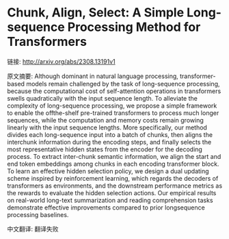 # Chunk, Align, Select: A Simple Long-sequence Processing Method for Transformers

链接: http://arxiv.org/abs/2308.13191v1

原文摘要:
Although dominant in natural language processing, transformer-based models
remain challenged by the task of long-sequence processing, because the
computational cost of self-attention operations in transformers swells
quadratically with the input sequence length. To alleviate the complexity of
long-sequence processing, we propose a simple framework to enable the
offthe-shelf pre-trained transformers to process much longer sequences, while
the computation and memory costs remain growing linearly with the input
sequence lengths. More specifically, our method divides each long-sequence
input into a batch of chunks, then aligns the interchunk information during the
encoding steps, and finally selects the most representative hidden states from
the encoder for the decoding process. To extract inter-chunk semantic
information, we align the start and end token embeddings among chunks in each
encoding transformer block. To learn an effective hidden selection policy, we
design a dual updating scheme inspired by reinforcement learning, which regards
the decoders of transformers as environments, and the downstream performance
metrics as the rewards to evaluate the hidden selection actions. Our empirical
results on real-world long-text summarization and reading comprehension tasks
demonstrate effective improvements compared to prior longsequence processing
baselines.

中文翻译:
翻译失败
